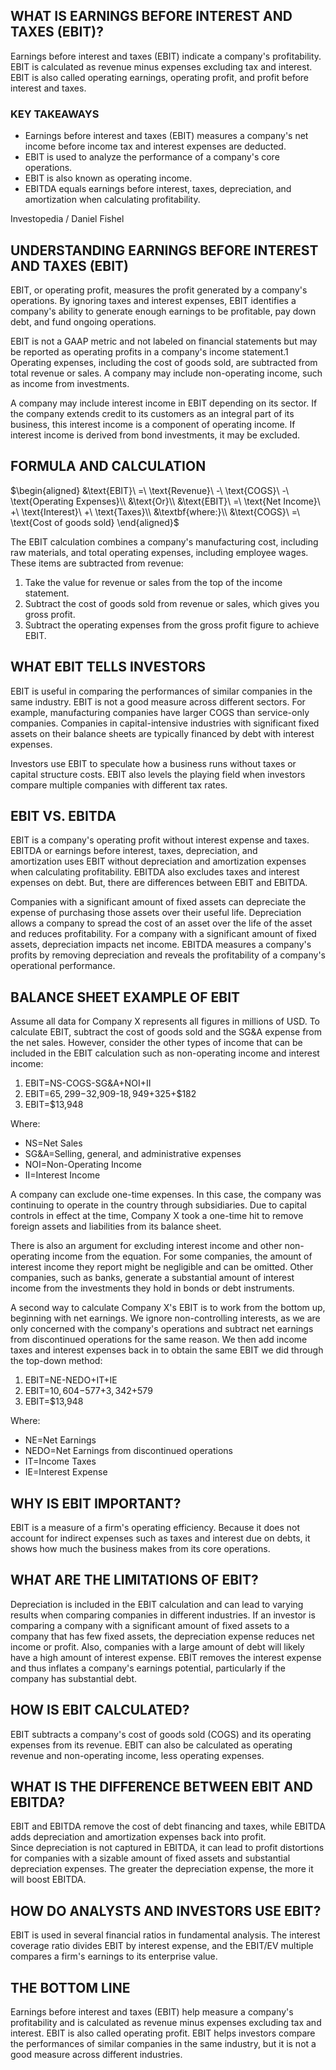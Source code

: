 ## WHAT IS EARNINGS BEFORE INTEREST AND TAXES (EBIT)?

Earnings before interest and taxes (EBIT) indicate a company's profitability. EBIT is calculated as revenue minus expenses excluding tax and interest. EBIT is also called operating earnings, operating profit, and profit before interest and taxes.

### KEY TAKEAWAYS

- Earnings before interest and taxes (EBIT) measures a company's net income before income tax and interest expenses are deducted. 
- EBIT is used to analyze the performance of a company's core operations. 
- EBIT is also known as operating income.
- EBITDA equals earnings before interest, taxes, depreciation, and amortization when calculating profitability.

Investopedia / Daniel Fishel

## UNDERSTANDING EARNINGS BEFORE INTEREST AND TAXES (EBIT)

EBIT, or operating profit, measures the profit generated by a company's operations. By ignoring taxes and interest expenses, EBIT identifies a company's ability to generate enough earnings to be profitable, pay down debt, and fund ongoing operations.

EBIT is not a GAAP metric and not labeled on financial statements but may be reported as operating profits in a company's income statement.1 Operating expenses, including the cost of goods sold, are subtracted from total revenue or sales. A company may include non-operating income, such as income from investments.

A company may include interest income in EBIT depending on its sector. If the company extends credit to its customers as an integral part of its business, this interest income is a component of operating income. If interest income is derived from bond investments, it may be excluded.

## FORMULA AND CALCULATION

$\begin{aligned} &\text{EBIT}\ =\ \text{Revenue}\ -\ \text{COGS}\ -\ \text{Operating Expenses}\\ &\text{Or}\\ &\text{EBIT}\ =\ \text{Net Income}\ +\ \text{Interest}\ +\ \text{Taxes}\\ &\textbf{where:}\\ &\text{COGS}\ =\ \text{Cost of goods sold} \end{aligned}$

The EBIT calculation combines a company's manufacturing cost, including raw materials, and total operating expenses, including employee wages. These items are subtracted from revenue:

1. Take the value for revenue or sales from the top of the income statement.
2. Subtract the cost of goods sold from revenue or sales, which gives you gross profit.
3. Subtract the operating expenses from the gross profit figure to achieve EBIT.

## WHAT EBIT TELLS INVESTORS

EBIT is useful in comparing the performances of similar companies in the same industry. EBIT is not a good measure across different sectors. For example, manufacturing companies have larger COGS than service-only companies. Companies in capital-intensive industries with significant fixed assets on their balance sheets are typically financed by debt with interest expenses.

Investors use EBIT to speculate how a business runs without taxes or capital structure costs. EBIT also levels the playing field when investors compare multiple companies with different tax rates.

## EBIT VS. EBITDA

EBIT is a company's operating profit without interest expense and taxes. EBITDA or earnings before interest, taxes, depreciation, and amortization uses EBIT without depreciation and amortization expenses when calculating profitability. EBITDA also excludes taxes and interest expenses on debt. But, there are differences between EBIT and EBITDA.

Companies with a significant amount of fixed assets can depreciate the expense of purchasing those assets over their useful life. Depreciation allows a company to spread the cost of an asset over the life of the asset and reduces profitability. For a company with a significant amount of fixed assets, depreciation impacts net income. EBITDA measures a company's profits by removing depreciation and reveals the profitability of a company's operational performance.

## BALANCE SHEET EXAMPLE OF EBIT

Assume all data for Company X represents all figures in millions of USD. To calculate EBIT, subtract the cost of goods sold and the SG&A expense from the net sales. However, consider the other types of income that can be included in the EBIT calculation such as non-operating income and interest income:

1. EBIT=NS-COGS-SG&A+NOI+II
2. EBIT=$65,299-$32,909-$18,949+$325+$182
3. EBIT=$13,948

Where:

- NS=Net Sales
- SG&A=Selling, general, and administrative expenses
- NOI=Non-Operating Income
- II=Interest Income

A company can exclude one-time expenses. In this case, the company was continuing to operate in the country through subsidiaries. Due to capital controls in effect at the time, Company X took a one-time hit to remove foreign assets and liabilities from its balance sheet.

There is also an argument for excluding interest income and other non-operating income from the equation. For some companies, the amount of interest income they report might be negligible and can be omitted. Other companies, such as banks, generate a substantial amount of interest income from the investments they hold in bonds or debt instruments.

A second way to calculate Company X's EBIT is to work from the bottom up, beginning with net earnings. We ignore non-controlling interests, as we are only concerned with the company's operations and subtract net earnings from discontinued operations for the same reason. We then add income taxes and interest expenses back in to obtain the same EBIT we did through the top-down method:

1. EBIT=NE-NEDO+IT+IE
2. EBIT=$10,604-$577+$3,342+$579
3. EBIT=$13,948

Where:

- NE=Net Earnings
- NEDO=Net Earnings from discontinued operations
- IT=Income Taxes
- IE=Interest Expense

## WHY IS EBIT IMPORTANT?

EBIT is a measure of a firm's operating efficiency. Because it does not account for indirect expenses such as taxes and interest due on debts, it shows how much the business makes from its core operations.

## WHAT ARE THE LIMITATIONS OF EBIT?

Depreciation is included in the EBIT calculation and can lead to varying results when comparing companies in different industries. If an investor is comparing a company with a significant amount of fixed assets to a company that has few fixed assets, the depreciation expense reduces net income or profit. Also, companies with a large amount of debt will likely have a high amount of interest expense. EBIT removes the interest expense and thus inflates a company's earnings potential, particularly if the company has substantial debt.

## HOW IS EBIT CALCULATED?

EBIT subtracts a company's cost of goods sold (COGS) and its operating expenses from its revenue. EBIT can also be calculated as operating revenue and non-operating income, less operating expenses.

## WHAT IS THE DIFFERENCE BETWEEN EBIT AND EBITDA?

EBIT and EBITDA remove the cost of debt financing and taxes, while EBITDA adds depreciation and amortization expenses back into profit. Since depreciation is not captured in EBITDA, it can lead to profit distortions for companies with a sizable amount of fixed assets and substantial depreciation expenses. The greater the depreciation expense, the more it will boost EBITDA. 

## HOW DO ANALYSTS AND INVESTORS USE EBIT?

EBIT is used in several financial ratios in fundamental analysis. The interest coverage ratio divides EBIT by interest expense, and the EBIT/EV multiple compares a firm's earnings to its enterprise value.

## THE BOTTOM LINE

Earnings before interest and taxes (EBIT) help measure a company's profitability and is calculated as revenue minus expenses excluding tax and interest. EBIT is also called operating profit. EBIT helps investors compare the performances of similar companies in the same industry, but it is not a good measure across different industries.
